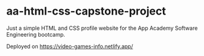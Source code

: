# aa-html-css-capstone-project
Just a simple HTML and CSS profile website for the App Academy Software Engineering bootcamp.

Deployed on https://video-games-info.netlify.app/
